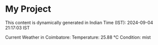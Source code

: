 # My Project

This content is dynamically generated in Indian Time (IST): 2024-09-04 21:17:03 IST


Current Weather in Coimbatore:
Temperature: 25.88 °C
Condition: mist
